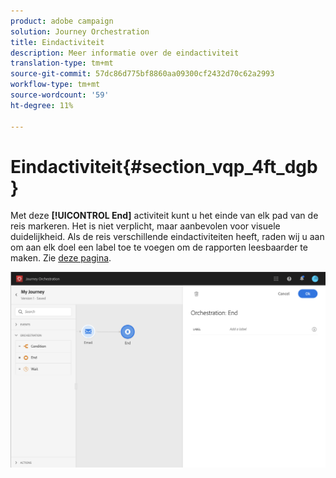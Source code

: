```yaml
---
product: adobe campaign
solution: Journey Orchestration
title: Eindactiviteit
description: Meer informatie over de eindactiviteit
translation-type: tm+mt
source-git-commit: 57dc86d775bf8860aa09300cf2432d70c62a2993
workflow-type: tm+mt
source-wordcount: '59'
ht-degree: 11%

---
```



# Eindactiviteit{#section_vqp_4ft_dgb}

Met deze **[!UICONTROL End]** activiteit kunt u het einde van elk pad van de reis markeren. Het is niet verplicht, maar aanbevolen voor visuele duidelijkheid. Als de reis verschillende eindactiviteiten heeft, raden wij u aan om aan elk doel een label toe te voegen om de rapporten leesbaarder te maken. Zie [deze pagina](../reporting/about-journey-reports.md).

![](../assets/journey54.png)
